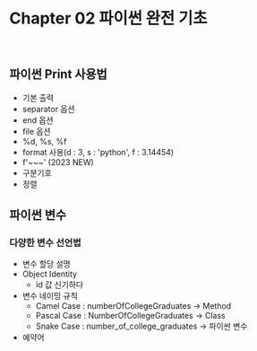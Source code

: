# Chapter 02 파이썬 완전 기초
<br>

## 파이썬 Print 사용법
- 기본 출력
- separator 옵션
- end 옵션
- file 옵션
- %d, %s, %f
- format 사용(d : 3, s : 'python', f : 3.14454)
- f'~~~' (2023 NEW)
- 구분기호
- 정렬

## 파이썬 변수

### 다양한 변수 선언법
- 변수 할당 설명
- Object Identity
    - id 값 신기하다
- 변수 네이밍 규칙
    - Camel Case :  numberOfCollegeGraduates -> Method
    - Pascal Case :  NumberOfCollegeGraduates -> Class
    - Snake Case :  number_of_college_graduates -> 파이썬 변수
- 예약어